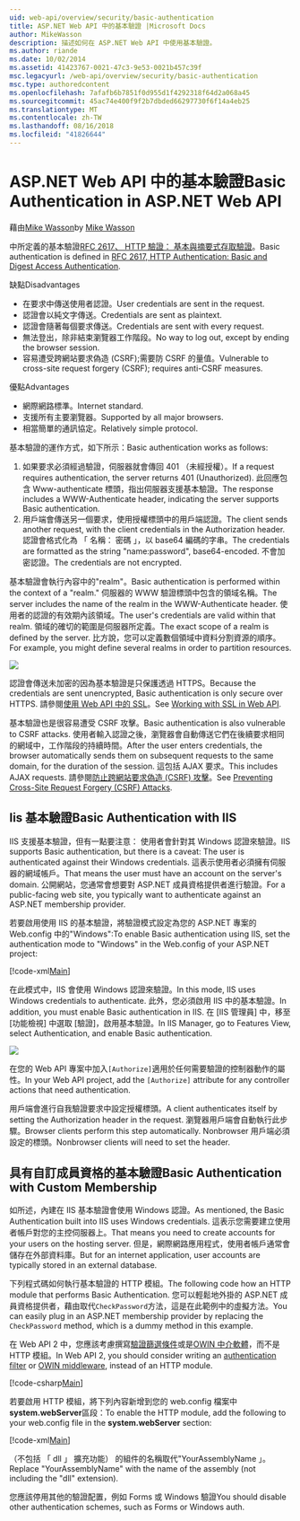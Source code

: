 ```yaml
---
uid: web-api/overview/security/basic-authentication
title: ASP.NET Web API 中的基本驗證 |Microsoft Docs
author: MikeWasson
description: 描述如何在 ASP.NET Web API 中使用基本驗證。
ms.author: riande
ms.date: 10/02/2014
ms.assetid: 41423767-0021-47c3-9e53-0021b457c39f
msc.legacyurl: /web-api/overview/security/basic-authentication
msc.type: authoredcontent
ms.openlocfilehash: 7afafb6b7851f0d955d1f4292318f64d2a068a45
ms.sourcegitcommit: 45ac74e400f9f2b7dbded66297730f6f14a4eb25
ms.translationtype: MT
ms.contentlocale: zh-TW
ms.lasthandoff: 08/16/2018
ms.locfileid: "41826644"
---
```

<a name="basic-authentication-in-aspnet-web-api"></a><span data-ttu-id="51100-103">ASP.NET Web API 中的基本驗證</span><span class="sxs-lookup"><span data-stu-id="51100-103">Basic Authentication in ASP.NET Web API</span></span>
====================
<span data-ttu-id="51100-104">藉由[Mike Wasson](https://github.com/MikeWasson)</span><span class="sxs-lookup"><span data-stu-id="51100-104">by [Mike Wasson](https://github.com/MikeWasson)</span></span>

<span data-ttu-id="51100-105">中所定義的基本驗證[RFC 2617、 HTTP 驗證： 基本與摘要式存取驗證](http://www.ietf.org/rfc/rfc2617.txt)。</span><span class="sxs-lookup"><span data-stu-id="51100-105">Basic authentication is defined in [RFC 2617, HTTP Authentication: Basic and Digest Access Authentication](http://www.ietf.org/rfc/rfc2617.txt).</span></span>

<span data-ttu-id="51100-106">缺點</span><span class="sxs-lookup"><span data-stu-id="51100-106">Disadvantages</span></span>

- <span data-ttu-id="51100-107">在要求中傳送使用者認證。</span><span class="sxs-lookup"><span data-stu-id="51100-107">User credentials are sent in the request.</span></span>
- <span data-ttu-id="51100-108">認證會以純文字傳送。</span><span class="sxs-lookup"><span data-stu-id="51100-108">Credentials are sent as plaintext.</span></span>
- <span data-ttu-id="51100-109">認證會隨著每個要求傳送。</span><span class="sxs-lookup"><span data-stu-id="51100-109">Credentials are sent with every request.</span></span>
- <span data-ttu-id="51100-110">無法登出，除非結束瀏覽器工作階段。</span><span class="sxs-lookup"><span data-stu-id="51100-110">No way to log out, except by ending the browser session.</span></span>
- <span data-ttu-id="51100-111">容易遭受跨網站要求偽造 (CSRF);需要防 CSRF 的量值。</span><span class="sxs-lookup"><span data-stu-id="51100-111">Vulnerable to cross-site request forgery (CSRF); requires anti-CSRF measures.</span></span>

<span data-ttu-id="51100-112">優點</span><span class="sxs-lookup"><span data-stu-id="51100-112">Advantages</span></span>

- <span data-ttu-id="51100-113">網際網路標準。</span><span class="sxs-lookup"><span data-stu-id="51100-113">Internet standard.</span></span>
- <span data-ttu-id="51100-114">支援所有主要瀏覽器。</span><span class="sxs-lookup"><span data-stu-id="51100-114">Supported by all major browsers.</span></span>
- <span data-ttu-id="51100-115">相當簡單的通訊協定。</span><span class="sxs-lookup"><span data-stu-id="51100-115">Relatively simple protocol.</span></span>

<span data-ttu-id="51100-116">基本驗證的運作方式，如下所示：</span><span class="sxs-lookup"><span data-stu-id="51100-116">Basic authentication works as follows:</span></span>

1. <span data-ttu-id="51100-117">如果要求必須經過驗證，伺服器就會傳回 401 （未經授權）。</span><span class="sxs-lookup"><span data-stu-id="51100-117">If a request requires authentication, the server returns 401 (Unauthorized).</span></span> <span data-ttu-id="51100-118">此回應包含 Www-authenticate 標頭，指出伺服器支援基本驗證。</span><span class="sxs-lookup"><span data-stu-id="51100-118">The response includes a WWW-Authenticate header, indicating the server supports Basic authentication.</span></span>
2. <span data-ttu-id="51100-119">用戶端會傳送另一個要求，使用授權標頭中的用戶端認證。</span><span class="sxs-lookup"><span data-stu-id="51100-119">The client sends another request, with the client credentials in the Authorization header.</span></span> <span data-ttu-id="51100-120">認證會格式化為 「 名稱： 密碼 」，以 base64 編碼的字串。</span><span class="sxs-lookup"><span data-stu-id="51100-120">The credentials are formatted as the string "name:password", base64-encoded.</span></span> <span data-ttu-id="51100-121">不會加密認證。</span><span class="sxs-lookup"><span data-stu-id="51100-121">The credentials are not encrypted.</span></span>

<span data-ttu-id="51100-122">基本驗證會執行內容中的"realm"。</span><span class="sxs-lookup"><span data-stu-id="51100-122">Basic authentication is performed within the context of a "realm."</span></span> <span data-ttu-id="51100-123">伺服器的 WWW 驗證標頭中包含的領域名稱。</span><span class="sxs-lookup"><span data-stu-id="51100-123">The server includes the name of the realm in the WWW-Authenticate header.</span></span> <span data-ttu-id="51100-124">使用者的認證的有效期內該領域。</span><span class="sxs-lookup"><span data-stu-id="51100-124">The user's credentials are valid within that realm.</span></span> <span data-ttu-id="51100-125">領域的確切的範圍是伺服器所定義。</span><span class="sxs-lookup"><span data-stu-id="51100-125">The exact scope of a realm is defined by the server.</span></span> <span data-ttu-id="51100-126">比方說，您可以定義數個領域中資料分割資源的順序。</span><span class="sxs-lookup"><span data-stu-id="51100-126">For example, you might define several realms in order to partition resources.</span></span>

![](basic-authentication/_static/image1.png)

<span data-ttu-id="51100-127">認證會傳送未加密的因為基本驗證是只保護透過 HTTPS。</span><span class="sxs-lookup"><span data-stu-id="51100-127">Because the credentials are sent unencrypted, Basic authentication is only secure over HTTPS.</span></span> <span data-ttu-id="51100-128">請參閱[使用 Web API 中的 SSL](working-with-ssl-in-web-api.md)。</span><span class="sxs-lookup"><span data-stu-id="51100-128">See [Working with SSL in Web API](working-with-ssl-in-web-api.md).</span></span>

<span data-ttu-id="51100-129">基本驗證也是很容易遭受 CSRF 攻擊。</span><span class="sxs-lookup"><span data-stu-id="51100-129">Basic authentication is also vulnerable to CSRF attacks.</span></span> <span data-ttu-id="51100-130">使用者輸入認證之後，瀏覽器會自動傳送它們在後續要求相同的網域中，工作階段的持續時間。</span><span class="sxs-lookup"><span data-stu-id="51100-130">After the user enters credentials, the browser automatically sends them on subsequent requests to the same domain, for the duration of the session.</span></span> <span data-ttu-id="51100-131">這包括 AJAX 要求。</span><span class="sxs-lookup"><span data-stu-id="51100-131">This includes AJAX requests.</span></span> <span data-ttu-id="51100-132">請參閱[防止跨網站要求偽造 (CSRF) 攻擊](preventing-cross-site-request-forgery-csrf-attacks.md)。</span><span class="sxs-lookup"><span data-stu-id="51100-132">See [Preventing Cross-Site Request Forgery (CSRF) Attacks](preventing-cross-site-request-forgery-csrf-attacks.md).</span></span>

## <a name="basic-authentication-with-iis"></a><span data-ttu-id="51100-133">Iis 基本驗證</span><span class="sxs-lookup"><span data-stu-id="51100-133">Basic Authentication with IIS</span></span>

<span data-ttu-id="51100-134">IIS 支援基本驗證，但有一點要注意： 使用者會針對其 Windows 認證來驗證。</span><span class="sxs-lookup"><span data-stu-id="51100-134">IIS supports Basic authentication, but there is a caveat: The user is authenticated against their Windows credentials.</span></span> <span data-ttu-id="51100-135">這表示使用者必須擁有伺服器的網域帳戶。</span><span class="sxs-lookup"><span data-stu-id="51100-135">That means the user must have an account on the server's domain.</span></span> <span data-ttu-id="51100-136">公開網站，您通常會想要對 ASP.NET 成員資格提供者進行驗證。</span><span class="sxs-lookup"><span data-stu-id="51100-136">For a public-facing web site, you typically want to authenticate against an ASP.NET membership provider.</span></span>

<span data-ttu-id="51100-137">若要啟用使用 IIS 的基本驗證，將驗證模式設定為您的 ASP.NET 專案的 Web.config 中的"Windows":</span><span class="sxs-lookup"><span data-stu-id="51100-137">To enable Basic authentication using IIS, set the authentication mode to "Windows" in the Web.config of your ASP.NET project:</span></span>

[!code-xml[Main](basic-authentication/samples/sample1.xml)]

<span data-ttu-id="51100-138">在此模式中，IIS 會使用 Windows 認證來驗證。</span><span class="sxs-lookup"><span data-stu-id="51100-138">In this mode, IIS uses Windows credentials to authenticate.</span></span> <span data-ttu-id="51100-139">此外，您必須啟用 IIS 中的基本驗證。</span><span class="sxs-lookup"><span data-stu-id="51100-139">In addition, you must enable Basic authentication in IIS.</span></span> <span data-ttu-id="51100-140">在 [IIS 管理員] 中，移至 [功能檢視] 中選取 [驗證]，啟用基本驗證。</span><span class="sxs-lookup"><span data-stu-id="51100-140">In IIS Manager, go to Features View, select Authentication, and enable Basic authentication.</span></span>

![](basic-authentication/_static/image2.png)

<span data-ttu-id="51100-141">在您的 Web API 專案中加入`[Authorize]`適用於任何需要驗證的控制器動作的屬性。</span><span class="sxs-lookup"><span data-stu-id="51100-141">In your Web API project, add the `[Authorize]` attribute for any controller actions that need authentication.</span></span>

<span data-ttu-id="51100-142">用戶端會進行自我驗證要求中設定授權標頭。</span><span class="sxs-lookup"><span data-stu-id="51100-142">A client authenticates itself by setting the Authorization header in the request.</span></span> <span data-ttu-id="51100-143">瀏覽器用戶端會自動執行此步驟。</span><span class="sxs-lookup"><span data-stu-id="51100-143">Browser clients perform this step automatically.</span></span> <span data-ttu-id="51100-144">Nonbrowser 用戶端必須設定的標頭。</span><span class="sxs-lookup"><span data-stu-id="51100-144">Nonbrowser clients will need to set the header.</span></span>

## <a name="basic-authentication-with-custom-membership"></a><span data-ttu-id="51100-145">具有自訂成員資格的基本驗證</span><span class="sxs-lookup"><span data-stu-id="51100-145">Basic Authentication with Custom Membership</span></span>

<span data-ttu-id="51100-146">如所述，內建在 IIS 基本驗證會使用 Windows 認證。</span><span class="sxs-lookup"><span data-stu-id="51100-146">As mentioned, the Basic Authentication built into IIS uses Windows credentials.</span></span> <span data-ttu-id="51100-147">這表示您需要建立使用者帳戶對您的主控伺服器上。</span><span class="sxs-lookup"><span data-stu-id="51100-147">That means you need to create accounts for your users on the hosting server.</span></span> <span data-ttu-id="51100-148">但是，網際網路應用程式，使用者帳戶通常會儲存在外部資料庫。</span><span class="sxs-lookup"><span data-stu-id="51100-148">But for an internet application, user accounts are typically stored in an external database.</span></span>

<span data-ttu-id="51100-149">下列程式碼如何執行基本驗證的 HTTP 模組。</span><span class="sxs-lookup"><span data-stu-id="51100-149">The following code how an HTTP module that performs Basic Authentication.</span></span> <span data-ttu-id="51100-150">您可以輕鬆地外掛的 ASP.NET 成員資格提供者，藉由取代`CheckPassword`方法，這是在此範例中的虛擬方法。</span><span class="sxs-lookup"><span data-stu-id="51100-150">You can easily plug in an ASP.NET membership provider by replacing the `CheckPassword` method, which is a dummy method in this example.</span></span>

<span data-ttu-id="51100-151">在 Web API 2 中，您應該考慮撰寫[驗證篩選條件](authentication-filters.md)或是[OWIN 中介軟體](../../../aspnet/overview/owin-and-katana/index.md)，而不是 HTTP 模組。</span><span class="sxs-lookup"><span data-stu-id="51100-151">In Web API 2, you should consider writing an [authentication filter](authentication-filters.md) or [OWIN middleware](../../../aspnet/overview/owin-and-katana/index.md), instead of an HTTP module.</span></span>

[!code-csharp[Main](basic-authentication/samples/sample2.cs)]

<span data-ttu-id="51100-152">若要啟用 HTTP 模組，將下列內容新增到您的 web.config 檔案中**system.webServer**區段：</span><span class="sxs-lookup"><span data-stu-id="51100-152">To enable the HTTP module, add the following to your web.config file in the **system.webServer** section:</span></span>

[!code-xml[Main](basic-authentication/samples/sample3.xml?highlight=4)]

<span data-ttu-id="51100-153">（不包括 「 dll 」 擴充功能） 的組件的名稱取代"YourAssemblyName 」。</span><span class="sxs-lookup"><span data-stu-id="51100-153">Replace "YourAssemblyName" with the name of the assembly (not including the "dll" extension).</span></span>

<span data-ttu-id="51100-154">您應該停用其他的驗證配置，例如 Forms 或 Windows 驗證</span><span class="sxs-lookup"><span data-stu-id="51100-154">You should disable other authentication schemes, such as Forms or Windows auth.</span></span>

